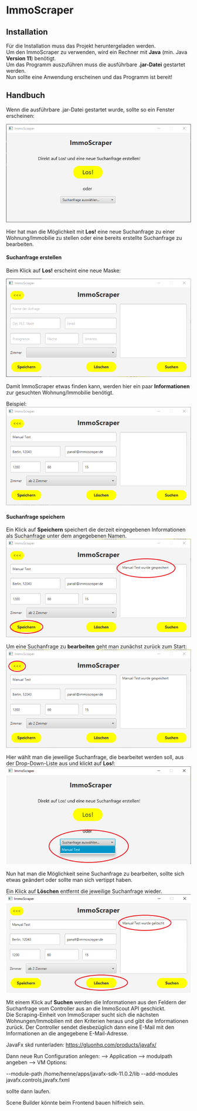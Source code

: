 # ImmoScraper

## Installation

Für die Installation muss das Projekt heruntergeladen werden.\
Um den ImmoScraper zu verwenden, wird ein Rechner mit **Java** (min. Java **Version 11**) benötigt.\
Um das Programm auszuführen muss die ausführbare **.jar-Datei** gestartet werden.\
Nun sollte eine Anwendung erscheinen und das Programm ist bereit!

## Handbuch

Wenn die ausführbare .jar-Datei gestartet wurde, sollte so ein Fenster erscheinen:

![alt text](./screenshots/ImmoScraper_Start.png "ImmoScraper - Startoberfläche")

Hier hat man die Möglichkeit mit **Los!** eine neue Suchanfrage zu einer Wohnung/Immobilie zu stellen oder eine bereits erstellte Suchanfrage zu bearbeiten.

#### Suchanfrage erstellen
Beim Klick auf **Los!** erscheint eine neue Maske:

![alt text](./screenshots/ImmoScraper_Query.png "ImmoScraper - Neue Suchanfrage")

Damit ImmoScraper etwas finden kann, werden hier ein paar **Informationen** zur gesuchten Wohnung/Immobilie benötigt.

Beispiel:
![alt text](./screenshots/ImmoScraper_Example.png "ImmoScraper - Beispiel")

#### Suchanfrage speichern
Ein Klick auf **Speichern** speichert die derzeit eingegebenen Informationen als Suchanfrage unter dem angegebenen Namen.
![alt text](./screenshots/ImmoScraper_Save.png "ImmoScraper - Speichern")


Um eine Suchanfrage zu **bearbeiten** geht man zunächst zurück zum Start:
![alt text](./screenshots/ImmoScraper_Back.png "ImmoScraper - Zurück zum Start")

Hier wählt man die jeweilige Suchanfrage, die bearbeitet werden soll, aus der Drop-Down-Liste aus und klickt auf **Los!**:
![alt text](./screenshots/ImmoScraper_Edit.png "ImmoScraper - Suchanfrage auswählen")

Nun hat man die Möglichkeit seine Suchanfrage zu bearbeiten, sollte sich etwas geändert oder sollte man sich vertippt haben.

Ein Klick auf **Löschen** entfernt die jeweilige Suchanfrage wieder.
![alt text](./screenshots/ImmoScraper_Delete.png "ImmoScraper - Löschen")

Mit einem Klick auf **Suchen** werden die Informationen aus den Feldern der Suchanfrage vom Controller aus an die ImmoScout API geschickt.\
Die Scraping-Einheit von ImmoScraper sucht sich die nächsten Wohnungen/Immobilien mit den Kriterien heraus und gibt die Informationen zurück.
Der Controller sendet diesbezüglich dann eine E-Mail mit den Informationen an die angegebene E-Mail-Adresse.



JavaFx skd runterladen: 
https://gluonhq.com/products/javafx/

Dann neue Run Configuration anlegen: 
--> Application 
--> modulpath angeben
--> VM Options: 

--module-path /home/henne/apps/javafx-sdk-11.0.2/lib --add-modules javafx.controls,javafx.fxml

sollte dann laufen. 

Scene Builder könnte beim Frontend bauen hilfreich sein. 
